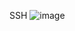 SSH
![image](https://github.com/petboa/alx-system_engineering-devops/assets/112291489/b70265ae-ceeb-4a9b-b9f5-f2851bd0d36f)
